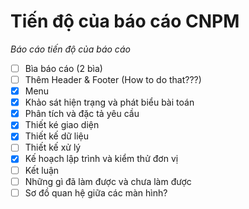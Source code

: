 # Tiến độ của báo cáo CNPM
_Báo cáo tiến độ của báo cáo_

+ [ ] Bìa báo cáo (2 bìa)
+ [ ] Thêm Header & Footer (How to do that???)
+ [x] Menu
+ [x] Khảo sát hiện trạng và phát biểu bài toán
+ [x] Phân tích và đặc tả yêu cầu
+ [x] Thiết ké giao diện
+ [x] Thiết kế dữ liệu
+ [ ] Thiết kế xử lý
+ [x] Kế hoạch lập trình và kiểm thử đơn vị
+ [ ] Kết luận
+ [ ] Những gì đã làm được và chưa làm được
+ [ ] Sơ đồ quan hệ giữa các màn hình?
